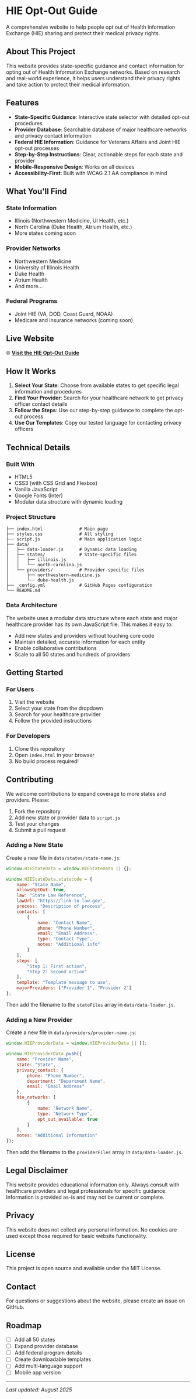 # HIE Opt-Out Guide

A comprehensive website to help people opt out of Health Information Exchange (HIE) sharing and protect their medical privacy rights.

## About This Project

This website provides state-specific guidance and contact information for opting out of Health Information Exchange networks. Based on research and real-world experience, it helps users understand their privacy rights and take action to protect their medical information.

## Features

- **State-Specific Guidance**: Interactive state selector with detailed opt-out procedures
- **Provider Database**: Searchable database of major healthcare networks and privacy contact information
- **Federal HIE Information**: Guidance for Veterans Affairs and Joint HIE opt-out processes
- **Step-by-Step Instructions**: Clear, actionable steps for each state and provider
- **Mobile-Responsive Design**: Works on all devices
- **Accessibility-First**: Built with WCAG 2.1 AA compliance in mind

## What You'll Find

### State Information
- Illinois (Northwestern Medicine, UI Health, etc.)
- North Carolina (Duke Health, Atrium Health, etc.)
- More states coming soon

### Provider Networks
- Northwestern Medicine
- University of Illinois Health
- Duke Health
- Atrium Health
- And more...

### Federal Programs
- Joint HIE (VA, DOD, Coast Guard, NOAA)
- Medicare and insurance networks (coming soon)

## Live Website

🌐 **[Visit the HIE Opt-Out Guide](https://thefonze74065.github.io/hie-opt-out/)**

## How It Works

1. **Select Your State**: Choose from available states to get specific legal information and procedures
2. **Find Your Provider**: Search for your healthcare network to get privacy officer contact details
3. **Follow the Steps**: Use our step-by-step guidance to complete the opt-out process
4. **Use Our Templates**: Copy our tested language for contacting privacy officers

## Technical Details

### Built With
- HTML5
- CSS3 (with CSS Grid and Flexbox)
- Vanilla JavaScript
- Google Fonts (Inter)
- Modular data structure with dynamic loading

### Project Structure
```
├── index.html              # Main page
├── styles.css              # All styling
├── script.js               # Main application logic
├── data/
│   ├── data-loader.js      # Dynamic data loading
│   ├── states/             # State-specific files
│   │   ├── illinois.js
│   │   └── north-carolina.js
│   └── providers/          # Provider-specific files
│       ├── northwestern-medicine.js
│       └── duke-health.js
├── _config.yml             # GitHub Pages configuration
└── README.md
```

### Data Architecture
The website uses a modular data structure where each state and major healthcare provider has its own JavaScript file. This makes it easy to:

- Add new states and providers without touching core code
- Maintain detailed, accurate information for each entity
- Enable collaborative contributions
- Scale to all 50 states and hundreds of providers

## Getting Started

### For Users
1. Visit the website
2. Select your state from the dropdown
3. Search for your healthcare provider
4. Follow the provided instructions

### For Developers
1. Clone this repository
2. Open `index.html` in your browser
3. No build process required!

## Contributing

We welcome contributions to expand coverage to more states and providers. Please:

1. Fork the repository
2. Add new state or provider data to `script.js`
3. Test your changes
4. Submit a pull request

### Adding a New State

Create a new file in `data/states/state-name.js`:

```javascript
window.HIEStateData = window.HIEStateData || {};

window.HIEStateData.statecode = {
    name: "State Name",
    allowsOptOut: true,
    law: "State Law Reference",
    lawUrl: "https://link-to-law.gov",
    process: "Description of process",
    contacts: [
        {
            name: "Contact Name",
            phone: "Phone Number",
            email: "Email Address",
            type: "Contact Type",
            notes: "Additional info"
        }
    ],
    steps: [
        "Step 1: First action",
        "Step 2: Second action"
    ],
    template: "Template message to use",
    majorProviders: ["Provider 1", "Provider 2"]
};
```

Then add the filename to the `stateFiles` array in `data/data-loader.js`.

### Adding a New Provider

Create a new file in `data/providers/provider-name.js`:

```javascript
window.HIEProviderData = window.HIEProviderData || [];

window.HIEProviderData.push({
    name: "Provider Name",
    state: "State",
    privacy_contact: {
        phone: "Phone Number",
        department: "Department Name",
        email: "Email Address"
    },
    hie_networks: [
        {
            name: "Network Name",
            type: "Network Type",
            opt_out_available: true
        }
    ],
    notes: "Additional information"
});
```

Then add the filename to the `providerFiles` array in `data/data-loader.js`.

## Legal Disclaimer

This website provides educational information only. Always consult with healthcare providers and legal professionals for specific guidance. Information is provided as-is and may not be current or complete.

## Privacy

This website does not collect any personal information. No cookies are used except those required for basic website functionality.

## License

This project is open source and available under the MIT License.

## Contact

For questions or suggestions about the website, please create an issue on GitHub.

## Roadmap

- [ ] Add all 50 states
- [ ] Expand provider database
- [ ] Add federal program details
- [ ] Create downloadable templates
- [ ] Add multi-language support
- [ ] Mobile app version

---

*Last updated: August 2025*
